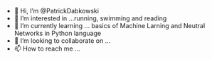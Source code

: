 - 👋 Hi, I’m @PatrickDabkowski
- 👀 I’m interested in ...running, swimming and reading
- 🌱 I’m currently learning ... basics of Machine Larning and Neutral Networks in Python language
- 💞️ I’m looking to collaborate on ... 
- 📫 How to reach me ...

<!---
PatrickDabkowski/PatrickDabkowski is a ✨ special ✨ repository because its `README.md` (this file) appears on your GitHub profile.
You can click the Preview link to take a look at your changes.
--->
